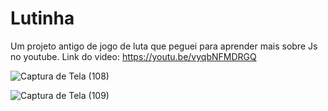 # Lutinha
Um projeto antigo de jogo de luta que peguei para aprender mais sobre Js no youtube.
Link do video: https://youtu.be/vyqbNFMDRGQ

![Captura de Tela (108)](https://user-images.githubusercontent.com/130109019/232266175-e1309324-8c87-4135-941e-cbe58c98957c.png)

![Captura de Tela (109)](https://user-images.githubusercontent.com/130109019/232266192-e71afcc4-9f62-4d20-bf8e-3a3868dc5d98.png)

